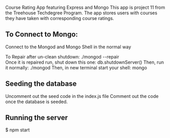 Course Rating App featuring Express and Mongo
This app is project 11 from the Treehouse
Techdegree Program.
The app stores users with courses they have taken
with corresponding course ratings.

 
## To Connect to Mongo:

Connect to the Mongod and Mongo Shell in the normal way

To Repair after un-clean shutdown:
    ./mongod --repair   
Once it is repaired run, shut down this one:
   db.shutdownServer()
Then, run it normally:
  ./mongod
Then, in new terminal start your shell:
  mongo

## Seeding the database

Uncomment out the seed code in the index.js file
Comment out the code once the database is seeded.

## Running the server

$ npm start

